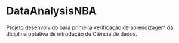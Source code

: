 # DataAnalysisNBA
Projeto desenvolvido para primeira verificação de aprendizagem da diciplina optativa de introdução de Ciência de dados.
